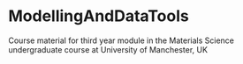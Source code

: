 # ModellingAndDataTools
Course material for third year module in the Materials Science undergraduate course at University of Manchester, UK

